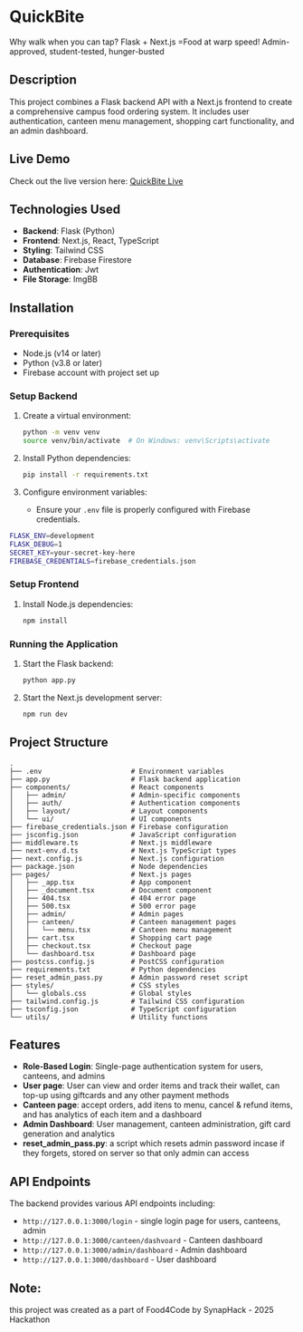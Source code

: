 # QuickBite

Why walk when you can tap? Flask + Next.js =Food at warp speed!  Admin-approved, student-tested, hunger-busted

## Description

This project combines a Flask backend API with a Next.js frontend to create a comprehensive campus food ordering system. It includes user authentication, canteen menu management, shopping cart functionality, and an admin dashboard.

## Live Demo

Check out the live version here: [QuickBite Live](http://qb-two.vercel.app/login)


## Technologies Used

- **Backend**: Flask (Python)
- **Frontend**: Next.js, React, TypeScript
- **Styling**: Tailwind CSS
- **Database**: Firebase Firestore
- **Authentication**: Jwt
- **File Storage**: ImgBB

## Installation


### Prerequisites

- Node.js (v14 or later)
- Python (v3.8 or later)
- Firebase account with project set up

### Setup Backend

1. Create a virtual environment:
   ```sh
   python -m venv venv
   source venv/bin/activate  # On Windows: venv\Scripts\activate
   ```

2. Install Python dependencies:
   ```sh
   pip install -r requirements.txt
   ```

3. Configure environment variables:
   - Ensure your `.env` file is properly configured with Firebase credentials.
  ```sh
FLASK_ENV=development
FLASK_DEBUG=1
SECRET_KEY=your-secret-key-here
FIREBASE_CREDENTIALS=firebase_credentials.json
```

### Setup Frontend

1. Install Node.js dependencies:
   ```sh
   npm install
   ```


### Running the Application

1. Start the Flask backend:
   ```sh
   python app.py
   ```

2. Start the Next.js development server:
   ```sh
   npm run dev
   ```

## Project Structure

```
.
├── .env                      # Environment variables
├── app.py                    # Flask backend application
├── components/               # React components
│   ├── admin/                # Admin-specific components
│   ├── auth/                 # Authentication components  
│   ├── layout/               # Layout components
│   └── ui/                   # UI components
├── firebase_credentials.json # Firebase configuration
├── jsconfig.json             # JavaScript configuration
├── middleware.ts             # Next.js middleware
├── next-env.d.ts             # Next.js TypeScript types
├── next.config.js            # Next.js configuration
├── package.json              # Node dependencies
├── pages/                    # Next.js pages
│   ├── _app.tsx              # App component
│   ├── _document.tsx         # Document component
│   ├── 404.tsx               # 404 error page
│   ├── 500.tsx               # 500 error page
│   ├── admin/                # Admin pages
│   ├── canteen/              # Canteen management pages
│   │   └── menu.tsx          # Canteen menu management
│   ├── cart.tsx              # Shopping cart page
│   ├── checkout.tsx          # Checkout page
│   └── dashboard.tsx         # Dashboard page
├── postcss.config.js         # PostCSS configuration
├── requirements.txt          # Python dependencies
├── reset_admin_pass.py       # Admin password reset script
├── styles/                   # CSS styles
│   └── globals.css           # Global styles
├── tailwind.config.js        # Tailwind CSS configuration
├── tsconfig.json             # TypeScript configuration
└── utils/                    # Utility functions
```

## Features

- **Role-Based Login**: Single-page authentication system for users, canteens, and admins
- **User page**: User can view and order items and track their wallet, can top-up using giftcards and any other payment methods 
- **Canteen page**: accept orders, add itens to menu, cancel & refund items, and has analytics of each item and a dashboard
- **Admin Dashboard**: User management, canteen administration, gift card generation and analytics
- **reset_admin_pass.py**: a script which resets admin password incase if they forgets, stored on server so that only admin can access



## API Endpoints

The backend provides various API endpoints including:

- `http://127.0.0.1:3000/login` - single login page for users, canteens, admin
- `http://127.0.0.1:3000/canteen/dashvoard` - Canteen dashboard
- `http://127.0.0.1:3000/admin/dashboard` - Admin dashboard
- `http://127.0.0.1:3000/dashboard` - User dashboard


## Note: 
this project was created as a part of Food4Code by SynapHack - 2025 Hackathon

